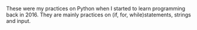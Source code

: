 These were my practices on Python when I started to learn programming back in 2016.
They are mainly practices on (if, for, while)statements, strings and input.
